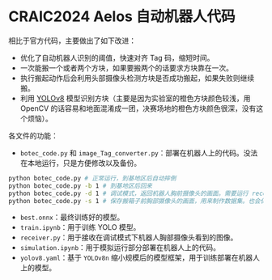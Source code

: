 # CRAIC2024 Aelos 自动机器人代码
相比于官方代码，主要做出了如下改进：
- 优化了自动机器人识别的阈值，快速对齐 Tag 码，缩短时间。
- 一次能搬一个或者两个方块，如果要搬两个的话要求方块靠在一次。
- 执行搬起动作后会利用头部摄像头检测方块是否成功搬起，如果失败则继续搬。
- 利用 [YOLOv8](https://docs.ultralytics.com/) 模型识别方块（主要是因为实验室的橙色方块颜色较浅，用 OpenCV 的话容易和地面混淆成一团，决赛场地的橙色方块颜色很深，没有这个烦恼）。

各文件的功能：
- `botec_code.py` 和 `image_Tag_converter.py`：部署在机器人上的代码。没法在本地运行，只是方便修改以及备份。
```bash
python botec_code.py # 正常运行，到基地区后自动摔倒
python botec_code.py -b 1 # 到基地区后回来
python botec_code.py -d 1 # 调试模式，返回机器人胸前摄像头的画面。需要运行 receiver.py 后机器人才能启动。
python botec_code.py -s 1 # 保存搬箱子前胸部摄像头的画面，用来制作数据集。也会保存执行搬箱子动作后头部摄像头看到的画面。
```
- `best.onnx`：最终训练好的模型。
- `train.ipynb`：用于训练 YOLO 模型。
- `receiver.py`：用于接收在调试模式下机器人胸部摄像头看到的图像。
- `simulation.ipynb`：用于模拟运行部分部署在机器人上的代码。
- `yolov8.yaml`：基于 `YOLOv8n` 缩小规模后的模型框架，用于训练部署在机器人上的模型。